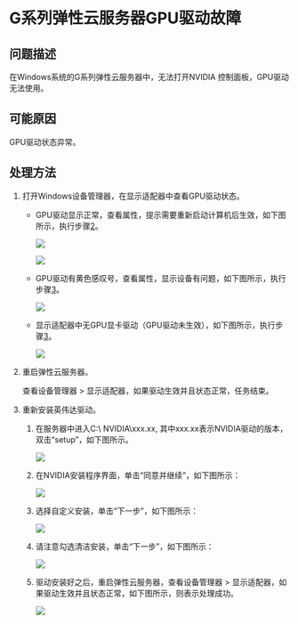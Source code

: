 # G系列弹性云服务器GPU驱动故障<a name="ZH-CN_TOPIC_0160580830"></a>

## 问题描述<a name="section547316154112"></a>

在Windows系统的G系列弹性云服务器中，无法打开NVIDIA 控制面板，GPU驱动无法使用。

## 可能原因<a name="section147174111211"></a>

GPU驱动状态异常。

## 处理方法<a name="section1421085818199"></a>

1.  打开Windows设备管理器，在显示适配器中查看GPU驱动状态。
    -   GPU驱动显示正常，查看属性，提示需要重新启动计算机后生效，如下图所示，执行步骤[2](#li743815716412)。

        ![](figures/zh-cn_image_0160596837.png)

        ![](figures/zh-cn_image_0160617351.png)

    -   GPU驱动有黄色感叹号，查看属性，显示设备有问题，如下图所示，执行步骤[3](#li107951224144115)。

        ![](figures/zh-cn_image_0160612412.png)

    -   显示适配器中无GPU显卡驱动（GPU驱动未生效），如下图所示，执行步骤[3](#li107951224144115)。

        ![](figures/zh-cn_image_0160618752.png)


2.  <a name="li743815716412"></a>重启弹性云服务器。

    查看设备管理器 \> 显示适配器，如果驱动生效并且状态正常，任务结束。

3.  <a name="li107951224144115"></a>重新安装英伟达驱动。
    1.  在服务器中进入C:\\ NVIDIA\\xxx.xx, 其中xxx.xx表示NVIDIA驱动的版本，双击“setup”，如下图所示。

        ![](figures/zh-cn_image_0160899826.png)

    2.  在NVIDIA安装程序界面，单击“同意并继续”，如下图所示：

        ![](figures/zh-cn_image_0160596163.png)

    3.  选择自定义安装，单击“下一步”，如下图所示：

        ![](figures/zh-cn_image_0160596208.png)

    4.  请注意勾选清洁安装，单击“下一步”，如下图所示：

        ![](figures/zh-cn_image_0160596239.png)

    5.  驱动安装好之后，重启弹性云服务器，查看设备管理器 \> 显示适配器，如果驱动生效并且状态正常，如下图所示，则表示处理成功。

        ![](figures/zh-cn_image_0160596264.png)



